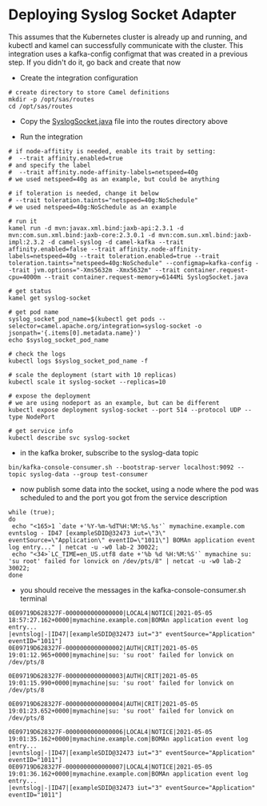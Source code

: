 # Deploying Syslog Socket Adapter

This assumes that the Kubernetes cluster is already up and running, and kubectl and kamel can successfully communicate with the cluster.
This integration uses a kafka-config configmat that was created in a previous step. If you didn't do it, go back and create that now

- Create the integration configuration

```
# create directory to store Camel definitions
mkdir -p /opt/sas/routes
cd /opt/sas/routes
```

- Copy the [SyslogSocket.java](routes/SyslogSocket.java) file into the routes directory above

- Run the integration

```
# if node-affitity is needed, enable its trait by setting:
#  --trait affinity.enabled=true 
# and specify the label 
#  --trait affinity.node-affinity-labels=netspeed=40g
# we used netspeed=40g as an example, but could be anything

# if toleration is needed, change it below
# --trait toleration.taints="netspeed=40g:NoSchedule"
# we used netspeed=40g:NoSchedule as an example

# run it
kamel run -d mvn:javax.xml.bind:jaxb-api:2.3.1 -d mvn:com.sun.xml.bind:jaxb-core:2.3.0.1 -d mvn:com.sun.xml.bind:jaxb-impl:2.3.2 -d camel-syslog -d camel-kafka --trait affinity.enabled=false --trait affinity.node-affinity-labels=netspeed=40g --trait toleration.enabled=true --trait toleration.taints="netspeed=40g:NoSchedule" --configmap=kafka-config --trait jvm.options="-Xms5632m -Xmx5632m" --trait container.request-cpu=4000m --trait container.request-memory=6144Mi SyslogSocket.java

# get status
kamel get syslog-socket

# get pod name
syslog_socket_pod_name=$(kubectl get pods --selector=camel.apache.org/integration=syslog-socket -o jsonpath='{.items[0].metadata.name}')
echo $syslog_socket_pod_name

# check the logs
kubectl logs $syslog_socket_pod_name -f

# scale the deployment (start with 10 replicas)
kubectl scale it syslog-socket --replicas=10

# expose the deployment
# we are using nodeport as an example, but can be different
kubectl expose deployment syslog-socket --port 514 --protocol UDP --type NodePort

# get service info
kubectl describe svc syslog-socket
```

- in the kafka broker, subscribe to the syslog-data topic
```
bin/kafka-console-consumer.sh --bootstrap-server localhost:9092 --topic syslog-data --group test-consumer
```

- now publish some data into the socket, using a node where the pod was scheduled to and the port you got from the service description
```
while (true); 
do 
 echo "<165>1 `date +'%Y-%m-%dT%H:%M:%S.%s'` mymachine.example.com evntslog - ID47 [exampleSDID@32473 iut=\"3\" eventSource=\"Application\" eventID=\"1011\"] BOMAn application event log entry..." | netcat -u -w0 lab-2 30022;
 echo "<34>`LC_TIME=en_US.utf8 date +'%b %d %H:%M:%S'` mymachine su: 'su root' failed for lonvick on /dev/pts/8" | netcat -u -w0 lab-2 30022;
done

```

- you should receive the messages in the kafka-console-consumer.sh terminal
```
0E09719D628327F-0000000000000000|LOCAL4|NOTICE|2021-05-05 18:57:27.162+0000|mymachine.example.com|BOMAn application event log entry...
|evntslog|-|ID47|[exampleSDID@32473 iut="3" eventSource="Application" eventID="1011"]
0E09719D628327F-0000000000000002|AUTH|CRIT|2021-05-05 19:01:12.965+0000|mymachine|su: 'su root' failed for lonvick on /dev/pts/8

0E09719D628327F-0000000000000003|AUTH|CRIT|2021-05-05 19:01:15.990+0000|mymachine|su: 'su root' failed for lonvick on /dev/pts/8

0E09719D628327F-0000000000000004|AUTH|CRIT|2021-05-05 19:01:23.652+0000|mymachine|su: 'su root' failed for lonvick on /dev/pts/8

0E09719D628327F-0000000000000006|LOCAL4|NOTICE|2021-05-05 19:01:35.162+0000|mymachine.example.com|BOMAn application event log entry...
|evntslog|-|ID47|[exampleSDID@32473 iut="3" eventSource="Application" eventID="1011"]
0E09719D628327F-0000000000000007|LOCAL4|NOTICE|2021-05-05 19:01:36.162+0000|mymachine.example.com|BOMAn application event log entry...
|evntslog|-|ID47|[exampleSDID@32473 iut="3" eventSource="Application" eventID="1011"]
```

